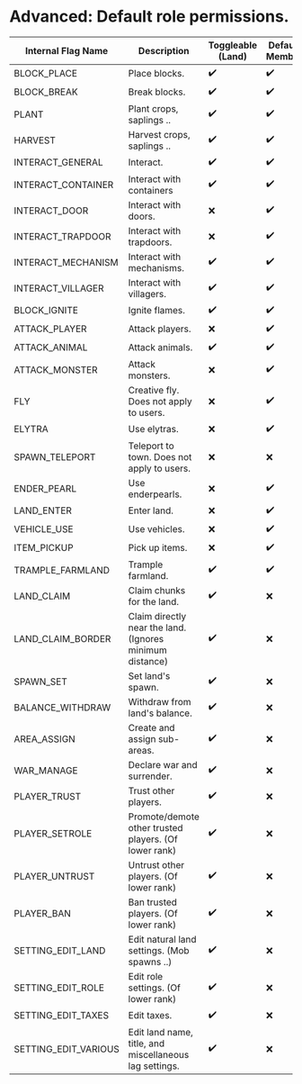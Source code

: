 # Advanced: Default role permissions.

| Internal Flag Name     | Description                                              | Toggleable (Land) | Default Member | Default Nation | Toggleable (Nation) | Default Ally | Default Outsider |
| ---------------------- | -------------------------------------------------------- | ----------------- | -------------- | -------------- | ------------------- | ------------ | ---------------- |
| BLOCK\_PLACE           | Place blocks.                                            | ✔️                | ✔️             | ✔️             | ✔️                  | ✔️           | ❌                |
| BLOCK\_BREAK           | Break blocks.                                            | ✔️                | ✔️             | ✔️             | ✔️                  | ✔️           | ❌                |
| PLANT                  | Plant crops, saplings ..                                 | ✔️                | ✔️             | ✔️             | ✔️                  | ✔️           | ❌                |
| HARVEST                | Harvest crops, saplings ..                               | ✔️                | ✔️             | ✔️             | ✔️                  | ✔️           | ❌                |
| INTERACT\_GENERAL      | Interact.                                                | ✔️                | ✔️             | ✔️             | ✔️                  | ✔️           | ✔️               |
| INTERACT\_CONTAINER    | Interact with containers                                 | ✔️                | ✔️             | ✔️             | ✔️                  | ✔️           | ❌                |
| INTERACT\_DOOR         | Interact with doors.                                     | ❌                 | ✔️             | ✔️             | ❌                   | ✔️           | ✔️               |
| INTERACT\_TRAPDOOR     | Interact with trapdoors.                                 | ❌                 | ✔️             | ✔️             | ❌                   | ✔️           | ✔️               |
| INTERACT\_MECHANISM    | Interact with mechanisms.                                | ✔️                | ✔️             | ✔️             | ✔️                  | ✔️           | ❌                |
| INTERACT\_VILLAGER     | Interact with villagers.                                 | ✔️                | ✔️             | ✔️             | ✔️                  | ❌            | ❌                |
| BLOCK\_IGNITE          | Ignite flames.                                           | ✔️                | ✔️             | ✔️             | ✔️                  | ❌            | ❌                |
| ATTACK\_PLAYER         | Attack players.                                          | ❌                 | ✔️             | ✔️             | ❌                   | ✔️           | ✔️               |
| ATTACK\_ANIMAL         | Attack animals.                                          | ✔️                | ✔️             | ✔️             | ✔️                  | ❌            | ❌                |
| ATTACK\_MONSTER        | Attack monsters.                                         | ❌                 | ✔️             | ✔️             | ❌                   | ✔️           | ✔️               |
| FLY                    | Creative fly. Does not apply to users.                   | ❌                 | ✔️             | ✔️             | ✔️                  | ✔️           | ✔️               |
| ELYTRA                 | Use elytras.                                             | ❌                 | ✔️             | ✔️             | ❌                   | ✔️           | ✔️               |
| SPAWN\_TELEPORT        | Teleport to town. Does not apply to users.               | ❌                 | ❌              | ❌              | ❌                   | ❌            | ❌                |
| ENDER\_PEARL           | Use enderpearls.                                         | ❌                 | ✔️             | ✔️             | ❌                   | ✔️           | ✔️               |
| LAND\_ENTER            | Enter land.                                              | ❌                 | ✔️             | ✔️             | ❌                   | ✔️           | ✔️               |
| VEHICLE\_USE           | Use vehicles.                                            | ❌                 | ✔️             | ✔️             | ❌                   | ✔️           | ✔️               |
| ITEM\_PICKUP           | Pick up items.                                           | ❌                 | ✔️             | ✔️             | ❌                   | ✔️           | ✔️               |
| TRAMPLE\_FARMLAND      | Trample farmland.                                        | ✔️                | ✔️             | ✔️             | ✔️                  | ❌            | ❌                |
| LAND\_CLAIM            | Claim chunks for the land.                               | ✔️                | ❌              | ❌              | ❌                   | ❌            | ❌                |
| LAND\_CLAIM\_BORDER    | Claim directly near the land. (Ignores minimum distance) | ✔️                | ❌              | ✔️             | ✔️                  | ❌            | ❌                |
| SPAWN\_SET             | Set land's spawn.                                        | ✔️                | ❌              | ❌              | ❌                   | ❌            | ❌                |
| BALANCE\_WITHDRAW      | Withdraw from land's balance.                            | ✔️                | ❌              | ❌              | ❌                   | ❌            | ❌                |
| AREA\_ASSIGN           | Create and assign sub-areas.                             | ✔️                | ❌              | ❌              | ❌                   | ❌            | ❌                |
| WAR\_MANAGE            | Declare war and surrender.                               | ✔️                | ❌              | ❌              | ❌                   | ❌            | ❌                |
| PLAYER\_TRUST          | Trust other players.                                     | ✔️                | ❌              | ❌              | ❌                   | ❌            | ❌                |
| PLAYER\_SETROLE        | Promote/demote other trusted players. (Of lower rank)    | ✔️                | ❌              | ❌              | ❌                   | ❌            | ❌                |
| PLAYER\_UNTRUST        | Untrust other players. (Of lower rank)                   | ✔️                | ❌              | ❌              | ❌                   | ❌            | ❌                |
| PLAYER\_BAN            | Ban trusted players. (Of lower rank)                     | ✔️                | ❌              | ❌              | ❌                   | ❌            | ❌                |
| SETTING\_EDIT\_LAND    | Edit natural land settings. (Mob spawns ..)              | ✔️                | ❌              | ❌              | ❌                   | ❌            | ❌                |
| SETTING\_EDIT\_ROLE    | Edit role settings. (Of lower rank)                      | ✔️                | ❌              | ❌              | ❌                   | ❌            | ❌                |
| SETTING\_EDIT\_TAXES   | Edit taxes.                                              | ✔️                | ❌              | ❌              | ❌                   | ❌            | ❌                |
| SETTING\_EDIT\_VARIOUS | Edit land name, title, and miscellaneous lag settings.   | ✔️                | ❌              | ❌              | ❌                   | ❌            | ❌                |
